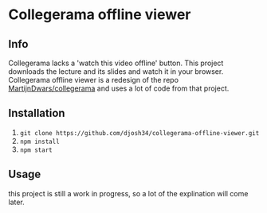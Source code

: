 # Collegerama offline viewer

## Info

Collegerama lacks a 'watch this video offline' button. This project downloads the lecture and its slides and watch it in your browser.
Collegerama offline viewer is a redesign of the repo [MartijnDwars/collegerama](https://github.com/MartijnDwars/collegerama) and uses a lot of code from that project.

## Installation

1. `git clone https://github.com/djosh34/collegerama-offline-viewer.git`
2. `npm install`
3. `npm start`


## Usage

this project is still a work in progress, so a lot of the explination will come later.